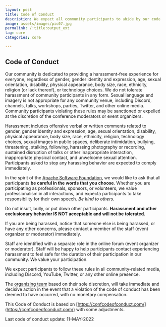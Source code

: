```yaml
---
layout: post
title: Code of Conduct
description: We expect all community participants to abide by our code of conduct.
image: assets/images/pic07.jpg
permalink: /:title:output_ext
tag: core
categories: core

---
```


## Code of Conduct

Our community is dedicated to providing a harassment-free experience for everyone, regardless of gender, gender identity and expression, age, sexual orientation, disability, physical appearance, body size, race, ethnicity, religion (or lack thereof), or technology choices. We do not tolerate harassment of community participants in any form. Sexual language and imagery is not appropriate for any community venue, including Discord, channels, talks, workshops, parties, Twitter, and other online media. Community participants violating these rules may be sanctioned or expelled at the discretion of the conference moderators or event organizers.

Harassment includes offensive verbal or written comments related to gender, gender identity and expression, age, sexual orientation, disability, physical appearance, body size, race, ethnicity, religion, technology choices, sexual images in public spaces, deliberate intimidation, bullying, threatening, stalking, following, harassing photography or recording, sustained disruption of talks or other inappropriate interaction, inappropriate physical contact, and unwelcome sexual attention. Participants asked to stop any harassing behavior are expected to comply immediately.

In the spirit of the [Apache Software Foundation](https://www.apache.org/foundation/policies/conduct), we would like to ask that all participants **be careful in the words that you choose**. Whether you are participating as professionals, sponsors, or volunteers, we value professionalism in all interactions, and expecta participants to take responsibility for their own speech. 
*Be kind to others.*

Do not insult, bully, or put down other participants. **Harassment and other exclusionary behavior IS NOT acceptable and will not be tolerated.**

If you are being harassed, notice that someone else is being harassed, or have any other concerns, please contact a member of the staff (event organizer or moderator) immediately.

Staff are identified with a separate role in the online forum (event organizer or moderator). Staff will be happy to help participants contact experiencing harassment to feel safe for the duration of their participation in our community. We value your participation.

We expect participants to follow these rules in all community-related media, including Discord, YouTube, Twitter, or any other online presence. 

The [organizing team](/team) based on their sole discretion, will take immediate and decisive action in the event that a violation of the code of conduct has been deemed to have occurred, with no monetary compensation.

This Code of Conduct is based on [https://confcodeofconduct.com/](https://confcodeofconduct.com/) with some adjustments.

Last code of conduct update: 11-MAY-2022